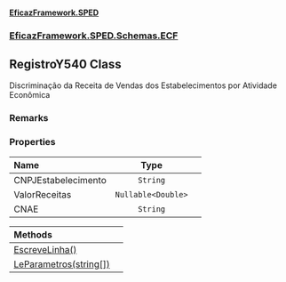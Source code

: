 #### [EficazFramework.SPED](EficazFrameworkSPED.md 'EficazFramework SPED')
### [EficazFramework.SPED.Schemas.ECF](EficazFramework.SPED.Schemas.ECF.md 'EficazFramework.SPED.Schemas.ECF')

## RegistroY540 Class

Discriminação da Receita de Vendas dos Estabelecimentos por Atividade Econômica

### Remarks
### Properties

| Name | Type | |
| :--- | :---: | :--- |
| CNPJEstabelecimento | `String` |  |
| ValorReceitas | `Nullable<Double>` |  |
| CNAE | `String` |  |

| Methods | |
| :--- | :--- |
| [EscreveLinha()](EficazFramework.SPED.Schemas.ECF/RegistroY540/EscreveLinha().md 'EficazFramework.SPED.Schemas.ECF.RegistroY540.EscreveLinha()') | |
| [LeParametros(string[])](EficazFramework.SPED.Schemas.ECF/RegistroY540/LeParametros(string[]).md 'EficazFramework.SPED.Schemas.ECF.RegistroY540.LeParametros(string[])') | |
